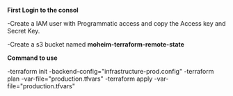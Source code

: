 **First Login to the consol**

-Create a IAM user with Programmatic access  and copy the Access key and Secret Key.

-Create a s3 bucket named **moheim-terraform-remote-state**

**Command to use**

 -terraform init -backend-config="infrastructure-prod.config"
 -terraform plan -var-file="production.tfvars" 
 -terraform apply -var-file="production.tfvars"
